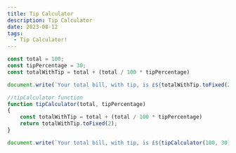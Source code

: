 ```yaml
---
title: Tip Calculator
description: Tip Calculator
date: 2023-08-12
tags:
  - Tip Calculator!
---
```

```js
const total = 100;
const tipPercentage = 30;
const totalWithTip = total + (total / 100 * tipPercentage)

document.write(`Your total bill, with tip, is £${totalWithTip.toFixed(2)}`);

//tipCalculator function
function tipCalculator(total, tipPercentage)
{
    const totalWithTip = total + (total / 100 * tipPercentage)
    return totalWithTip.toFixed(2);
}

document.write(`Your total bill, with tip, is £${tipCalculator(100, 30)}`);
```

<script>
    function tipCalculator(total, tipPercentage)
    {
        const totalWithTip = total + (total / 100 * tipPercentage)
        return totalWithTip.toFixed(2);
    }

    document.write(`Your total bill, with tip, is £${tipCalculator(100, 30)}`);
</script>